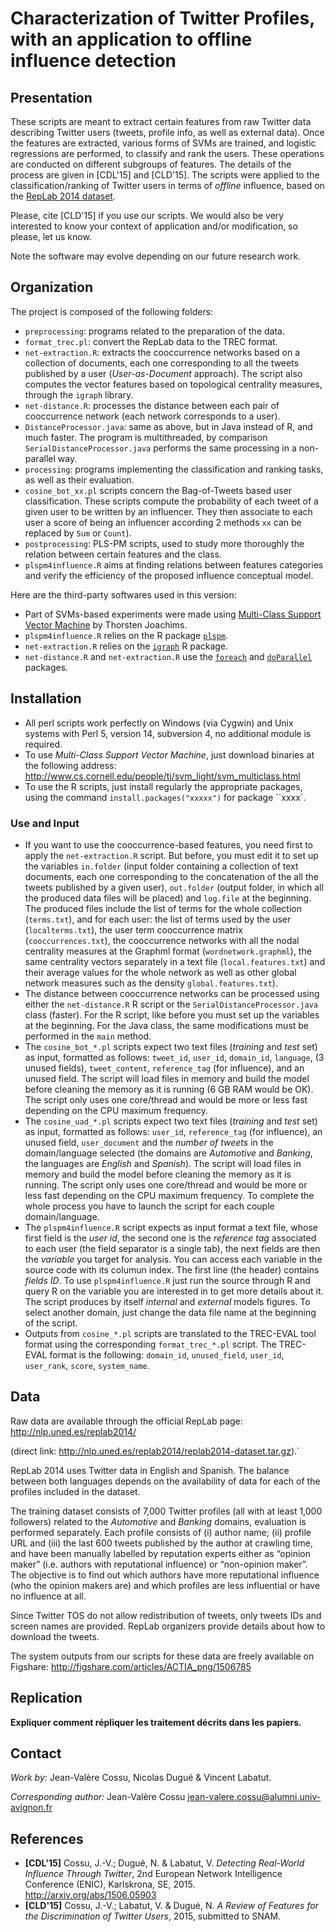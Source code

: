 Characterization of Twitter Profiles, with an application to offline influence detection
==============================
## Presentation
These scripts are meant to extract certain features from raw Twitter data describing Twitter users (tweets, profile info, as well as external data). Once the features are extracted, various forms of SVMs are trained, and logistic regressions are performed, to classify and rank the users. These operations are conducted on different subgroups of features. The details of the process are given in [CDL'15] and [CLD'15]. The scripts were applied to the classification/ranking of Twitter users in terms of *offline* influence, based on the [RepLab 2014 dataset](http://nlp.uned.es/replab2014/).

Please, cite [CLD'15] if you use our scripts. We would also be very interested to know your context of application and/or modification, so please, let us know.

Note the software may evolve depending on our future research work.

## Organization
The project is composed of the following folders:
* `preprocessing`: programs related to the preparation of the data.
 * `format_trec.pl`: convert the RepLab data to the TREC format.
 * `net-extraction.R`: extracts the cooccurrence networks based on a collection of documents, each one corresponding to all the tweets published by a user (*User-as-Document* approach). The script also computes the vector features based on topological centrality measures, through the `igraph` library.
 * `net-distance.R`: processes the distance between each pair of cooccurrence network (each network corresponds to a user).
 * `DistanceProcessor.java`: same as above, but in Java instead of R, and much faster. The program is multithreaded, by comparison `SerialDistanceProcessor.java` performs the same processing in a non-parallel way.
* `processing`: programs implementing the classification and ranking tasks, as well as their evaluation.
 * `cosine_bot_xx.pl` scripts concern the Bag-of-Tweets based user classification. These scripts compute the probability of each tweet of a given user to be written by an influencer. They then associate to each user a score of being an influencer according 2 methods `xx` can be replaced by `Sum` or `Count`).
* `postprocessing`: PLS-PM scripts, used to study more thoroughly the relation between certain features and the class.  
 * `plspm4influence.R` aims at finding relations between features categories and verify the efficiency of the proposed influence conceptual model.

Here are the third-party softwares used in this version:
* Part of SVMs-based experiments were made using [Multi-Class Support Vector Machine]((https://www.cs.cornell.edu/people/tj/svm_light/svm_multiclass.html)) by Thorsten Joachims.
* `plspm4influence.R` relies on the R package [`plspm`](https://cran.r-project.org/web/packages/plspm/index.html).
* `net-extraction.R` relies on the [`igraph`]() R package.
* `net-distance.R` and `net-extraction.R` use the [`foreach`]() and [`doParallel`]() packages.

## Installation
* All perl scripts work perfectly on Windows (via Cygwin) and Unix systems with Perl 5, version 14, subversion 4, no additional module is required.
* To use *Multi-Class Support Vector Machine*, just download binaries at the following address: http://www.cs.cornell.edu/people/tj/svm_light/svm_multiclass.html
* To use the R scripts, just install regularly the appropriate packages, using the command `install.packages("xxxxx")` for package ``xxxx`.

### Use and Input
* If you want to use the cooccurrence-based features, you need first to apply the `net-extraction.R` script. But before, you must edit it to set up the variables `in.folder` (input folder containing a collection of text documents, each one corresponding to the concatenation of the all the tweets published by a given user), `out.folder` (output folder, in which all the produced data files will be placed) and `log.file` at the beginning. The produced files include the list of terms for the whole collection (`terms.txt`), and for each user: the list of terms used by the user (`localterms.txt`), the user term cooccurrence matrix (`cooccurrences.txt`), the cooccurrence networks with all the nodal centrality measures at the Graphml format (`wordnetwork.graphml`), the same centrality vectors separately in a text file (`local.features.txt`) and their average values for the whole network as well as other global network measures such as the density `global.features.txt`). 
* The distance between cooccurrence networks can be processed using either the `net-distance.R` R script or the `SerialDistanceProcessor.java` class (faster). For the R script, like before you must set up the variables at the beginning. For the Java class, the same modifications must be performed in the `main` method. 
* The `cosine_bot_*.pl` scripts expect two text files (*training* and *test* set) as input, formatted as follows: `tweet_id`, `user_id`, `domain_id`, `language`, (3 unused fields), `tweet_content`, `reference_tag` (for influence), and an unused field. The script will load files in memory and build the model before cleaning the memory as it is running (6 GB RAM would be OK). The script only uses one core/thread and would be more or less fast depending on the CPU maximum frequency.
* The `cosine_uad_*.pl` scripts expect two text files (*training* and *test* set) as input, formatted as follows: `user_id`, `reference_tag` (for influence), an unused field, `user_document` and the *number of tweets* in the domain/language selected (the domains are $Automotive$ and $Banking$, the languages are *English* and *Spanish*). The script will load files in memory and build the model before cleaning the memory as it is running. The script only uses one core/thread and would be more or less fast depending on the CPU maximum frequency. To complete the whole process you have to launch the script for each couple domain/language.
* The `plspm4influence.R` script expects as input format a text file, whose first field is the *user id*, the second one is the *reference tag* associated to each user (the field separator is a single tab), the next fields are then the *variable* you target for analysis. You can access each variable in the source code with its columun index. The first line (the header) contains *fields ID*. To use `plspm4influence.R` just run the source through R and query R on the variable you are interested in to get more details about it. The script produces by itself *internal* and *external* models figures. To select another domain, just change the data file name at the beginning of the script.
* Outputs from `cosine_*.pl` scripts are translated to the TREC-EVAL tool format using the corresponding `format_trec_*.pl` script. The TREC-EVAL format is the following: `domain_id`, `unused_field`, `user_id`, `user_rank`, `score`, `system_name`.

## Data
Raw data are available through the official RepLab page: http://nlp.uned.es/replab2014/

(direct link: http://nlp.uned.es/replab2014/replab2014-dataset.tar.gz).`

RepLab 2014 uses Twitter data in English and Spanish. The balance between both languages depends on the availability of data for each of the profiles included in the dataset.

The training dataset consists of 7,000 Twitter profiles (all with at least 1,000 followers) related to the *Automotive* and *Banking* domains, evaluation is performed separately.
Each profile consists of (i) author name; (ii) profile URL and (iii) the last 600 tweets published by the author at crawling time, and have been manually labelled by reputation experts either as “opinion maker” (i.e. authors with reputational influence) or “non-opinion maker”. The objective is to find out which authors have more reputational influence (who the opinion makers are) and which profiles are less influential or have no influence at all. 

Since Twitter TOS do not allow redistribution of tweets, only tweets IDs and screen names are provided. RepLab organizers provide details about how to download the tweets.

The system outputs from our scripts for these data are freely available on Figshare: http://figshare.com/articles/ACTIA_png/1506785

## Replication
**Expliquer comment répliquer les traitement décrits dans les papiers.**

## Contact
*Work by:* Jean-Valère Cossu, Nicolas Dugué & Vincent Labatut.

*Corresponding author:* Jean-Valère Cossu <jean-valere.cossu@alumni.univ-avignon.fr>


## References
* **[CDL'15]** Cossu, J.-V.; Dugué, N. & Labatut, V. *Detecting Real-World Influence Through Twitter*, 2nd European Network Intelligence Conference (ENIC), Karlskrona, SE, 2015. http://arxiv.org/abs/1506.05903
* **[CLD'15]** Cossu, J.-V.; Labatut, V. & Dugué, N. *A Review of Features for the Discrimination of Twitter Users*, 2015, submitted to SNAM.
